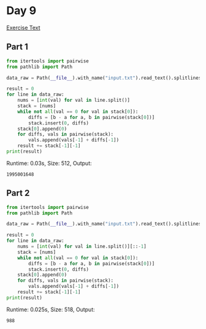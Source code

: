 # Day 9

[Exercise Text](https://adventofcode.com/2023/day/9)

## Part 1
```python
from itertools import pairwise
from pathlib import Path

data_raw = Path(__file__).with_name("input.txt").read_text().splitlines()

result = 0
for line in data_raw:
    nums = [int(val) for val in line.split()]
    stack = [nums]
    while not all(val == 0 for val in stack[0]):
        diffs = [b - a for a, b in pairwise(stack[0])]
        stack.insert(0, diffs)
    stack[0].append(0)
    for diffs, vals in pairwise(stack):
        vals.append(vals[-1] + diffs[-1])
    result += stack[-1][-1]
print(result)

```
Runtime: 0.03s, Size: 512, Output:
```
1995001648
```
## Part 2
```python
from itertools import pairwise
from pathlib import Path

data_raw = Path(__file__).with_name("input.txt").read_text().splitlines()

result = 0
for line in data_raw:
    nums = [int(val) for val in line.split()][::-1]
    stack = [nums]
    while not all(val == 0 for val in stack[0]):
        diffs = [b - a for a, b in pairwise(stack[0])]
        stack.insert(0, diffs)
    stack[0].append(0)
    for diffs, vals in pairwise(stack):
        vals.append(vals[-1] + diffs[-1])
    result += stack[-1][-1]
print(result)

```
Runtime: 0.025s, Size: 518, Output:
```
988
```